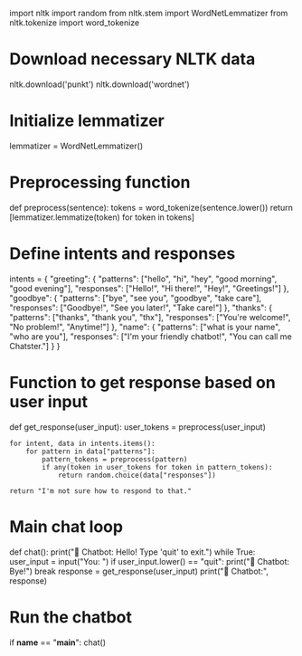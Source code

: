 import nltk
import random
from nltk.stem import WordNetLemmatizer
from nltk.tokenize import word_tokenize

# Download necessary NLTK data
nltk.download('punkt')
nltk.download('wordnet')

# Initialize lemmatizer
lemmatizer = WordNetLemmatizer()

# Preprocessing function
def preprocess(sentence):
    tokens = word_tokenize(sentence.lower())
    return [lemmatizer.lemmatize(token) for token in tokens]

# Define intents and responses
intents = {
    "greeting": {
        "patterns": ["hello", "hi", "hey", "good morning", "good evening"],
        "responses": ["Hello!", "Hi there!", "Hey!", "Greetings!"]
    },
    "goodbye": {
        "patterns": ["bye", "see you", "goodbye", "take care"],
        "responses": ["Goodbye!", "See you later!", "Take care!"]
    },
    "thanks": {
        "patterns": ["thanks", "thank you", "thx"],
        "responses": ["You're welcome!", "No problem!", "Anytime!"]
    },
    "name": {
        "patterns": ["what is your name", "who are you"],
        "responses": ["I'm your friendly chatbot!", "You can call me Chatster."]
    }
}

# Function to get response based on user input
def get_response(user_input):
    user_tokens = preprocess(user_input)
    
    for intent, data in intents.items():
        for pattern in data["patterns"]:
            pattern_tokens = preprocess(pattern)
            if any(token in user_tokens for token in pattern_tokens):
                return random.choice(data["responses"])
    
    return "I'm not sure how to respond to that."

# Main chat loop
def chat():
    print("🤖 Chatbot: Hello! Type 'quit' to exit.")
    while True:
        user_input = input("You: ")
        if user_input.lower() == "quit":
            print("🤖 Chatbot: Bye!")
            break
        response = get_response(user_input)
        print("🤖 Chatbot:", response)

# Run the chatbot
if __name__ == "__main__":
    chat()

